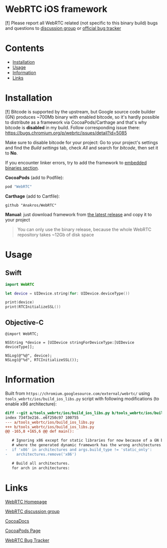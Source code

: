 # WebRTC iOS framework

[__!__] Please report all WebRTC related (not specific to this binary build) bugs and questions to [discussion group](https://groups.google.com/forum/#!forum/discuss-webrtc) or [official bug tracker](https://bugs.chromium.org/p/webrtc/issues/list)

# Contents

- [Installation](#installation)
- [Usage](#usage)
- [Information](#information)
- [Links](#links)

# Installation

[__!__] Bitcode is supported by the upstream, but Google source code builder (GN) produces ~700Mb binary with enabled bitcode, so it's hardly possible to distribute as a framework via CocoaPods/Carthage and that's why bitcode is __disabled__ in my build. Follow corresponding issue there: https://bugs.chromium.org/p/webrtc/issues/detail?id=5085

Make sure to disable bitcode for your project: Go to your project's settings and find the *Build settings* tab, check *All* and search for *bitcode*, then set it to __No__.

If you encounter linker errors, try to add the framework to [embedded binaries section](https://github.com/Anakros/WebRTC/issues/18#issuecomment-271535794).

__CocoaPods__ (add to Podfile):

```ruby
pod "WebRTC"
```

__Carthage__ (add to Cartfile):

```
github "Anakros/WebRTC"
```

__Manual__: just download framework from [the latest release](https://github.com/Anakros/WebRTC/releases/latest) and copy it to your project

>You can only use the binary release, because the whole WebRTC repository takes ~12Gb of disk space

# Usage

## Swift
```swift
import WebRTC

let device = UIDevice.string(for: UIDevice.deviceType())

print(device)
print(RTCInitializeSSL())
```

## Objective-C
```objc
@import WebRTC;

NSString *device = [UIDevice stringForDeviceType:[UIDevice deviceType]];

NSLog(@"%@", device);
NSLog(@"%d", RTCInitializeSSL());
```

# Information

Built from `https://chromium.googlesource.com/external/webrtc/` using `tools_webrtc/ios/build_ios_libs.py` script with following modifications (to enable x86 architecture):

```diff
diff --git a/tools_webrtc/ios/build_ios_libs.py b/tools_webrtc/ios/build_ios_libs.py
index 734f3e216..e6f250c97 100755
--- a/tools_webrtc/ios/build_ios_libs.py
+++ b/tools_webrtc/ios/build_ios_libs.py
@@ -165,8 +165,6 @@ def main():

   # Ignoring x86 except for static libraries for now because of a GN build issue
   # where the generated dynamic framework has the wrong architectures.
-  if 'x86' in architectures and args.build_type != 'static_only':
-    architectures.remove('x86')

   # Build all architectures.
   for arch in architectures:
```

# Links

[WebRTC Homepage](https://webrtc.org/)

[WebRTC discussion group](https://groups.google.com/forum/#!forum/discuss-webrtc)

[CocoaDocs](http://cocoadocs.org/docsets/WebRTC/)

[CocoaPods Page](https://cocoapods.org/pods/WebRTC)

[WebRTC Bug Tracker](https://bugs.chromium.org/p/webrtc/issues/list)
